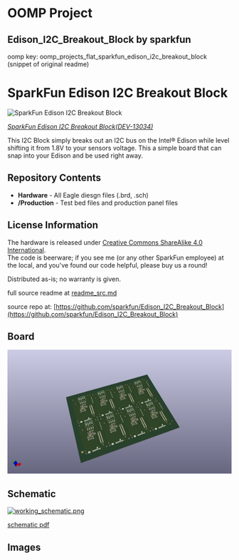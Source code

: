 # OOMP Project  
## Edison_I2C_Breakout_Block  by sparkfun  
  
oomp key: oomp_projects_flat_sparkfun_edison_i2c_breakout_block  
(snippet of original readme)  
  
SparkFun Edison I2C Breakout Block  
==================================  
  
![SparkFun Edison I2C Breakout Block](https://cdn.sparkfun.com//assets/parts/1/0/0/3/5/13034-01.jpg)  
  
[*SparkFun Edison I2C Breakout Block(DEV-13034)*](https://www.sparkfun.com/products/13034)  
  
This I2C Block simply breaks out an I2C bus on the Intel® Edison while level shifting it from 1.8V to your sensors voltage. This a simple board that can snap into your Edison and be used right away.  
  
Repository Contents  
-------------------  
* **Hardware** - All Eagle diesgn files (.brd, .sch)  
* **/Production** - Test bed files and production panel files  
  
License Information  
-------------------  
The hardware is released under [Creative Commons ShareAlike 4.0 International](https://creativecommons.org/licenses/by-sa/4.0/).  
The code is beerware; if you see me (or any other SparkFun employee) at the local, and you've found our code helpful, please buy us a round!  
  
Distributed as-is; no warranty is given.  
  
  full source readme at [readme_src.md](readme_src.md)  
  
source repo at: [https://github.com/sparkfun/Edison_I2C_Breakout_Block](https://github.com/sparkfun/Edison_I2C_Breakout_Block)  
## Board  
  
[![working_3d.png](working_3d_600.png)](working_3d.png)  
## Schematic  
  
[![working_schematic.png](working_schematic_600.png)](working_schematic.png)  
  
[schematic pdf](working_schematic.pdf)  
## Images  
